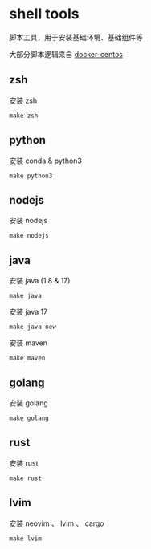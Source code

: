 # shell tools
脚本工具，用于安装基础环境、基础组件等

大部分脚本逻辑来自 [docker-centos](https://github.com/smiecj/docker-centos)

## zsh

安装 zsh

```
make zsh
```

## python

安装 conda & python3

```
make python3
```

## nodejs

安装 nodejs

```
make nodejs
```

## java

安装 java (1.8 & 17)

```
make java
```

安装 java 17

```
make java-new
```

安装 maven

```
make maven
```

## golang

安装 golang

```
make golang
```

## rust

安装 rust

```
make rust
```

## lvim

安装 neovim 、 lvim 、 cargo

```
make lvim
```
